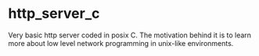 # http_server_c
Very basic http server coded in posix C. The motivation behind it is to learn more about low level network programming in unix-like environments. 

